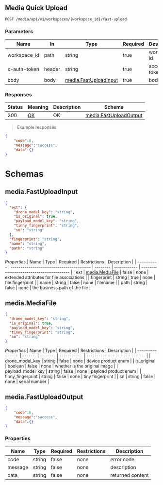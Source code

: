 ## Media Quick Upload

<a id="opIdmedia-service-fast-upload"></a>

`POST /media/api/v1/workspaces/{workspace_id}/fast-upload`

<h3 id="文件快传-parameters">Parameters</h3>

| Name         | In     | Type                                                  | Required | Description  |
| ------------ | ------ | ----------------------------------------------------- | -------- | ------------ |
| workspace_id | path   | string                                                | true     | workspace id |
| x-auth-token | header | string                                                | true     | access token |
| body         | body   | [media.FastUploadInput](#schemamedia.fastuploadinput) | true     | body         |


<h3 id="文件快传-responses">Responses</h3>

| Status | Meaning                                                 | Description | Schema                                                  |
| ------ | ------------------------------------------------------- | ----------- | ------------------------------------------------------- |
| 200    | [OK](https://tools.ietf.org/html/rfc7231#section-6.3.1) | OK          | [media.FastUploadOutput](#tocS_media.FastUploadOutput) |

> Example responses

```json
{
	"code":0,
    "message":"success",
   	"data":{}
}
```

# Schemas

<h2 id="tocS_media.FastUploadInput">media.FastUploadInput</h2>

<!-- backwards compatibility -->
<a id="schemamedia.fastuploadinput"></a>
<a id="schema_media.FastUploadInput"></a>
<a id="tocSmedia.fastuploadinput"></a>
<a id="tocsmedia.fastuploadinput"></a>

```json
{
  "ext": {
    "drone_model_key": "string",
    "is_original": true,
    "payload_model_key": "string",
    "tinny_fingerprint": "string",
    "sn": "string"
  },
  "fingerprint": "string",
  "name": "string",
  "path": "string"
}

```

*Properties*
| Name        | Type                                      | Required | Restrictions | Description                               |
| ----------- | ----------------------------------------- | -------- | ------------ | ----------------------------------------- |
| ext         | [media.MediaFile](#schemamedia.mediafile) | false    | none         | extended attributes for file associations |
| fingerprint | string                                    | true     | none         | file fingerprint                          |
| name        | string                                    | false    | none         | filename                                  |
| path        | string                                    | false    | none         | the business path of the file             |

<h2 id="tocS_media.MediaFile">media.MediaFile</h2>

<!-- backwards compatibility -->
<a id="schemamedia.mediafile"></a>
<a id="schema_media.MediaFile"></a>
<a id="tocSmedia.mediafile"></a>
<a id="tocsmedia.mediafile"></a>

```json
{
  "drone_model_key": "string",
  "is_original": true,
  "payload_model_key": "string",
  "tinny_fingerprint": "string",
  "sn": "string"
}

```

*Properties*
| Name              | Type    | Required | Restrictions | Description                    |
| ----------------- | ------- | -------- | ------------ | ------------------------------ |
| drone_model_key   | string  | false    | none         | device product enum            |
| is_original       | boolean | false    | none         | whether is  the original image |
| payload_model_key | string  | false    | none         | payload product enum           |
| tinny_fingerprint | string  | false    | none         | tiny fingerprint               |
| sn                | string  | false    | none         | serial number                  |




<h2 id="tocS_media.FastUploadOutput">media.FastUploadOutput</h2>
<!-- backwards compatibility -->
<a id="schemamedia.FastUploadOutput"></a>
<a id="schema_media.FastUploadOutput"></a>
<a id="tocSmedia.FastUploadOutput"></a>
<a id="tocsmedia.FastUploadOutput"></a>

```json
{
    "code":0,
    "message":"success",
    "data":{}
}
```

### Properties

| Name                | Type     | Required | Restrictions | Description                          |
| ------------------- | -------- | -------- | ------------ | ------------------------------------ |
| code                | string   | false    | none         | error code                           |
| message             | string   | false    | none         | description                          |
| data                | string   | false    | none         |           returned content                           |
